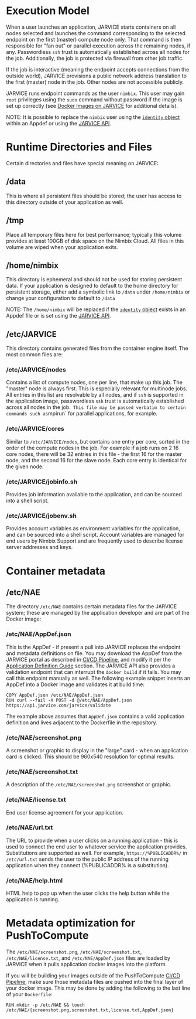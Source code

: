 # Execution Model

When a user launches an application, JARVICE starts containers on all nodes selected and launches the command corresponding to the selected endpoint on the first (master) compute node only.  That command is then responsible for "fan out" or parallel execution across the remaining nodes, if any.  Passwordless `ssh` trust is automatically established across all nodes for the job.  Additionally, the job is protected via firewall from other job traffic.

If the job is interactive (meaning the endpoint accepts connections from the outside world), JARVICE provisions a public network address translation to the first (master) node in the job.  Other nodes are not accessible publicly.

JARVICE runs endpoint commands as the user `nimbix`.  This user may gain `root` privileges using the `sudo` command without password if the image is set up correctly (see [Docker Images on JARVICE](docker.md) for additional details).

NOTE: It is possible to replace the `nimbix` user using the [`identity` object](appdef.md#reference) within an Appdef or using the [JARVICE API](api.md#jarvicesubmit).

# Runtime Directories and Files

Certain directories and files have special meaning on JARVICE:

## /data

This is where all persistent files should be stored; the user has access to this directory outside of your application as well.

## /tmp

Place all temporary files here for best performance; typically this volume provides at least 100GB of disk space on the Nimbix Cloud.  All files in this volume are wiped when your application exits.

## /home/nimbix

This directory is ephemeral and should not be used for storing persistent data.  If your application is designed to default to the home directory for persistent storage, either add a symbolic link to `/data` under `/home/nimbix` or change your configuration to default to `/data`

NOTE: The `/home/nimbix` will be replaced if the [`identity` object](appdef.md#reference) exists in an Appdef file or is set using the [JARVICE API](api.md#jarvicesubmit).


## /etc/JARVICE

This directory contains generated files from the container engine itself.  The most common files are:

### /etc/JARVICE/nodes

Contains a list of compute nodes, one per line, that make up this job.  The "master" node is always first.  This is especially relevant for multinode jobs.  All entries in this list are resolvable by all nodes, and if `ssh` is supported in the application image, passwordless `ssh` trust is automatically established across all nodes in the job.`  This file may be passed verbatim to certain commands such as `mpirun` for parallel applications, for example.

### /etc/JARVICE/cores

Similar to `/etc/JARVICE/nodes`, but contains one entry per core, sorted in the order of the compute nodes in the job.  For example if a job runs on 2 16 core nodes, there will be 32 entries in this file - the first 16 for the master node, and the second 16 for the slave node.  Each core entry is identical for the given node.

### /etc/JARVICE/jobinfo.sh

Provides job information available to the application, and can be sourced into a shell script.

### /etc/JARVICE/jobenv.sh

Provides account variables as environment variables for the application, and can be sourced into a shell script.  Account variables are managed for end users by Nimbix Support and are frequently used to describe license server addresses and keys.

# Container metadata

## /etc/NAE

The directory `/etc/NAE` contains certain metadata files for the JARVICE system; these are managed by the application developer and are part of the Docker image:

### /etc/NAE/AppDef.json

This is the AppDef - if present a pull into JARVICE replaces the endpoint and metadata definitions on file.  You may download the AppDef from the JARVICE portal as described in [CI/CD Pipeline](cicd.md), and modify it per the [Application Definition Guide](appdef.md) section.  The JARVICE API also provides a validation endpoint that can interrupt the `docker build` if it fails.  You may call this endpoint manually as well.  The following example snippet inserts an AppDef into a Docker image and validates it at build time:

```
COPY AppDef.json /etc/NAE/AppDef.json
RUN curl --fail -X POST -d @/etc/NAE/AppDef.json https://api.jarvice.com/jarvice/validate
```

The example above assumes that `AppDef.json` contains a valid application definition and lives adjacent to the Dockerfile in the repository.

### /etc/NAE/screenshot.png

A screenshot or graphic to display in the "large" card - when an application card is clicked.  This should be 960x540 resolution for optimal results.

### /etc/NAE/screenshot.txt

A description of the `/etc/NAE/screenshot.png` screenshot or graphic.

### /etc/NAE/license.txt

End user license agreement for your application.

### /etc/NAE/url.txt

The URL to provide when a user clicks on a running application - this is used to connect the end user to whatever service the application provides.  Substitutions are supported as well.  For example, `https://%PUBLICADDR%/` in `/etc/url.txt` sends the user to the public IP address of the running application when they connect (%PUBLICADDR% is a substitution).

### /etc/NAE/help.html

HTML help to pop up when the user clicks the help button while the application is running.

# Metadata optimization for PushToCompute

The `/etc/NAE/screenshot.png`, `/etc/NAE/screenshot.txt`,
`/etc/NAE/license.txt`, and `/etc/NAE/AppDef.json` files are loaded by JARVICE
when it pulls application docker images into the platform.

If you will be building your images outside of the PushToCompute
[CI/CD Pipeline](cicd.md), make sure those metadata files are pushed into the
final layer of your docker image.  This may be done by adding the following
to the last line of your `Dockerfile`:
```
RUN mkdir -p /etc/NAE && touch /etc/NAE/{screenshot.png,screenshot.txt,license.txt,AppDef.json}
```
